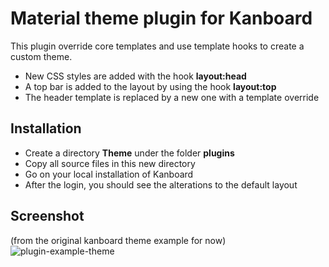 Material theme plugin for Kanboard
==================================

This plugin override core templates and use template hooks to create a custom theme.

- New CSS styles are added with the hook **layout:head**
- A top bar is added to the layout by using the hook **layout:top**
- The header template is replaced by a new one with a template override

Installation
------------

- Create a directory **Theme** under the folder **plugins**
- Copy all source files in this new directory
- Go on your local installation of Kanboard
- After the login, you should see the alterations to the default layout

Screenshot
----------

(from the original kanboard theme example for now)
![plugin-example-theme](https://cloud.githubusercontent.com/assets/323546/9838179/6ef2b466-5a24-11e5-9988-5402eaf55026.png)
